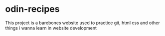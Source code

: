 # odin-recipes
This project is a barebones website used to practice git, html css and other things i wanna learn in website development